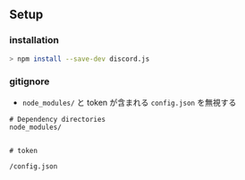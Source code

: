 ## Setup


### installation

```sh
> npm install --save-dev discord.js
```


### gitignore

- `node_modules/` と token が含まれる `config.json` を無視する 


```.gitignore
# Dependency directories
node_modules/


# token

/config.json
```





